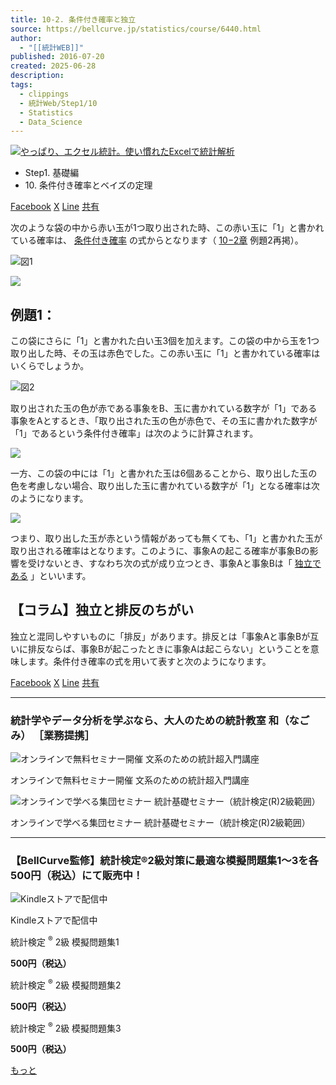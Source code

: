```yaml
---
title: 10-2. 条件付き確率と独立
source: https://bellcurve.jp/statistics/course/6440.html
author:
  - "[[統計WEB]]"
published: 2016-07-20
created: 2025-06-28
description: 
tags:
  - clippings
  - 統計Web/Step1/10
  - Statistics
  - Data_Science
---
```

[![やっぱり、エクセル統計。使い慣れたExcelで統計解析](https://bellcurve.jp/statistics/wp-content/uploads/2024/09/statistics01-b_ver3.png "やっぱり、エクセル統計。使い慣れたExcelで統計解析")](https://bellcurve.jp/ex/)

- Step1. 基礎編
- 10\. 条件付き確率とベイズの定理

[Facebook](https://bellcurve.jp/#facebook "Facebook") [X](https://bellcurve.jp/#x "X") [Line](https://bellcurve.jp/#line "Line") [共有](https://www.addtoany.com/share#url=https%3A%2F%2Fbellcurve.jp%2Fstatistics%2Fcourse%2F6440.html&title=10-2.%20%E6%9D%A1%E4%BB%B6%E4%BB%98%E3%81%8D%E7%A2%BA%E7%8E%87%E3%81%A8%E7%8B%AC%E7%AB%8B)

次のような袋の中から赤い玉が1つ取り出された時、この赤い玉に「1」と書かれている確率は、 [条件付き確率](https://bellcurve.jp/statistics/glossary/2000.html) の式からとなります（ [10−2章](https://bellcurve.jp/statistics/course/6438.html) 例題2再掲）。

![図1](https://bellcurve.jp/statistics/wp-content/uploads/2016/07/795316b92fc766b0181f6fef074f03fa-6.png)

![](https://bellcurve.jp/statistics/wp-content/uploads/2016/05/10-2_1.png)

## 例題1：

この袋にさらに「1」と書かれた白い玉3個を加えます。この袋の中から玉を1つ取り出した時、その玉は赤色でした。この赤い玉に「1」と書かれている確率はいくらでしょうか。

![図2](https://bellcurve.jp/statistics/wp-content/uploads/2016/07/2b530e80c7d0de90885e285c5d798063-6.png)

取り出された玉の色が赤である事象をB、玉に書かれている数字が「1」である事象をAとするとき、「取り出された玉の色が赤色で、その玉に書かれた数字が「1」であるという条件付き確率」は次のように計算されます。

![](https://bellcurve.jp/statistics/wp-content/uploads/2016/05/10-2_2.png)

一方、この袋の中には「1」と書かれた玉は6個あることから、取り出した玉の色を考慮しない場合、取り出した玉に書かれている数字が「1」となる確率は次のようになります。

![](https://bellcurve.jp/statistics/wp-content/uploads/2016/07/10-2_3.png)

つまり、取り出した玉が赤という情報があっても無くても、「1」と書かれた玉が取り出される確率はとなります。このように、事象Aの起こる確率が事象Bの影響を受けないとき、すなわち次の式が成り立つとき、事象Aと事象Bは「 [独立である](https://bellcurve.jp/statistics/glossary/1402.html) 」といいます。

## 【コラム】独立と排反のちがい

独立と混同しやすいものに「排反」があります。排反とは「事象Aと事象Bが互いに排反ならば、事象Bが起こったときに事象Aは起こらない」ということを意味します。条件付き確率の式を用いて表すと次のようになります。

[Facebook](https://bellcurve.jp/#facebook "Facebook") [X](https://bellcurve.jp/#x "X") [Line](https://bellcurve.jp/#line "Line") [共有](https://www.addtoany.com/share#url=https%3A%2F%2Fbellcurve.jp%2Fstatistics%2Fcourse%2F6440.html&title=10-2.%20%E6%9D%A1%E4%BB%B6%E4%BB%98%E3%81%8D%E7%A2%BA%E7%8E%87%E3%81%A8%E7%8B%AC%E7%AB%8B)

---

### 統計学やデータ分析を学ぶなら、大人のための統計教室 和（なごみ） ［業務提携］

![オンラインで無料セミナー開催 文系のための統計超入門講座](https://bellcurve.jp/statistics/wp-content/uploads/2025/05/toukeicyounyumon.png)

オンラインで無料セミナー開催 文系のための統計超入門講座

![オンラインで学べる集団セミナー 統計基礎セミナー（統計検定(R)2級範囲）](https://bellcurve.jp/statistics/wp-content/uploads/2025/05/toukeikiso.png)

オンラインで学べる集団セミナー 統計基礎セミナー（統計検定(R)2級範囲）

---

### 【BellCurve監修】統計検定®2級対策に最適な模擬問題集1～3を各500円（税込）にて販売中！

![Kindleストアで配信中](https://bellcurve.jp/statistics/wp-content/uploads/2018/07/bnr_kindle.png)

Kindleストアで配信中

統計検定 <sup>®</sup> 2級 模擬問題集1

**500円（税込）**  

統計検定 <sup>®</sup> 2級 模擬問題集2

**500円（税込）**  

統計検定 <sup>®</sup> 2級 模擬問題集3

**500円（税込）**  

[もっと](https://bellcurve.jp/statistics/course/#addtoany "すべてを表示")